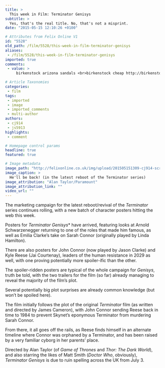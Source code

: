 ```yaml
---
title: >
  This week in Film: Terminator Genisys
subtitle: >
  Yes, that's the real title. No, that's not a misprint.
date: "2015-05-15 12:10:26 +0100"

# Attributes from Felix Online V1
id: "5528"
old_path: /film/5528/this-week-in-film-terminator-genisys
aliases:
 - /film/5528/this-week-in-film-terminator-genisys
imported: true
comments:
 - value: >
     birkenstock arizona sandals <br>birkenstock cheap http://birkenstockaustralia.blogspot.com/,christian louboutin peep toes <br>christian louboutin sale canada http://canadachristianlouboutin.blogspot.com/,Many thanks extremely beneficial. Will share website with my friends.| <br>csgo skins checker http://costacircle.com/community/forum/topic/6894

# Article Taxonomies
categories:
 - film
tags:
 - imported
 - image
 - imported_comments
 - multi-author
authors:
 - cj914
 - js5913
highlights:
 - comment

# Homepage control params
headline: true
featured: true

# Image metadata
image_path: "http://felixonline.co.uk/img/upload/201505151309-cj914-screen-shot-2015-05-15-at-13.08.47.png"
image_caption: >
  He'll be back! (in the latest reboot of the Terminator series)
image_attribution: "Alan Taylor/Paramount"
image_attribution_link: ""
video_url: ""
---
```


The marketing campaign for the latest reboot/revival of the _Terminator_ series continues rolling, with a new batch of character posters hitting the web this week.

Posters for _Terminator Genisys_* have arrived, featuring looks at Arnold Schwarzenegger returning to one of the roles that made him famous, as well as Emilia Clarke’s take on Sarah Connor (originally played by Linda Hamilton).

There are also posters for John Connor (now played by Jason Clarke) and Kyle Reese (Jai Courtenay), leaders of the human resistance in 2029 as well, with one proving potentially more spoiler-ific than the other.

The spoiler-ridden posters are typical of the whole campaign for _Genisys_, truth be told, with the two trailers for the film (so far) already managing to reveal the majority of the film’s plot.

Several potentially big plot surprises are already common knowledge (but won’t be spoiled here).

The film initially follows the plot of the original _Terminator_ film (as written and directed by James Cameron), with John Connor sending Reese back in time to 1984 to prevent Skynet’s eponymous Terminator from murdering Sarah Connor.

From there, it all goes off the rails, as Reese finds himself in an alternate timeline where Connor was orphaned by a Terminator, and has been raised by a very familiar cyborg in her parents’ place.

Directed by Alan Taylor (of _Game of Thrones_ and _Thor: The Dark World_), and also starring the likes of Matt Smith (_Doctor Who_, obviously), _Terminator Genisys_ is due to ruin spelling across the UK from July 3.
